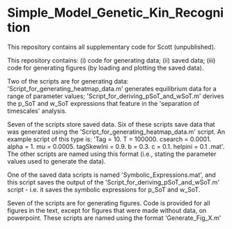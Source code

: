 # Simple_Model_Genetic_Kin_Recognition
This repository contains all supplementary code for Scott (unpublished).

This repository contains: (i) code for generating data; (ii) saved data; (iii) code for generating figures (by loading and plotting the saved data).

Two of the scripts are for generating data: 'Script_for_generating_heatmap_data.m' generates equilibrium data for a range of parameter values; 'Script_for_deriving_pSoT_and_wSoT.m' derives the p_SoT and w_SoT expressions that feature in the 'separation of timescales' analysis. 

Seven of the scripts store saved data. Six of these scripts save data that was generated using the 'Script_for_generating_heatmap_data.m' script. An example script of this type is: 'Tag = 10. T = 100000. csearch = 0.0001. alpha = 1. mu = 0.0005. tagSkewIni = 0.9. b = 0.3. c = 0.1. helpini = 0.1 .mat'. The other scripts are named using this format (i.e., stating the parameter values used to generate the data). 

One of the saved data scripts is named 'Symbolic_Expressions.mat', and this script saves the output of the 'Script_for_deriving_pSoT_and_wSoT.m' script - i.e. it saves the symbolic expressions for p_SoT and w_SoT.

Seven of the scripts are for generating figures. Code is provided for all figures in the text, except for figures that were made without data, on powerpoint. These scripts are named using the format 'Generate_Fig_X.m'
